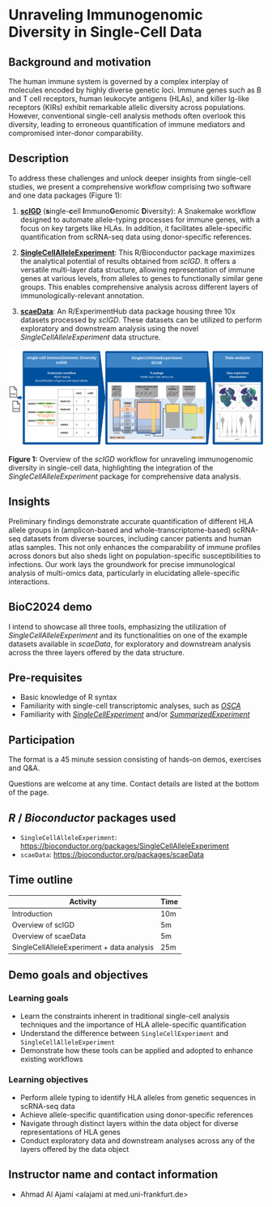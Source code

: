 # Unraveling Immunogenomic Diversity in Single-Cell Data

## Background and motivation

The human immune system is governed by a complex interplay of molecules encoded by highly diverse genetic loci. Immune genes such as B and T cell receptors, human leukocyte antigens (HLAs), and killer Ig-like receptors (KIRs) exhibit remarkable allelic diversity across populations. However, conventional single-cell analysis methods often overlook this diversity, leading to erroneous quantification of immune mediators and compromised inter-donor comparability.

## Description

To address these challenges and unlock deeper insights from single-cell studies, we present a comprehensive workflow comprising two software and one data packages (Figure 1):

1. **[scIGD](https://github.com/AGImkeller/scIGD)** (**s**ingle-**c**ell **I**mmuno**G**enomic **D**iversity): A Snakemake workflow designed to automate allele-typing processes for immune genes, with a focus on key targets like HLAs. In addition, it facilitates allele-specific quantification from scRNA-seq data using donor-specific references.

2. **[SingleCellAlleleExperiment](https://bioconductor.org/packages/SingleCellAlleleExperiment)**: This R/Bioconductor package maximizes the analytical potential of results obtained from *scIGD*. It offers a versatile multi-layer data structure, allowing representation of immune genes at various levels, from alleles to genes to functionally similar gene groups. This enables comprehensive analysis across different layers of immunologically-relevant annotation.

3. **[scaeData](https://bioconductor.org/packages/scaeData)**: An R/ExperimentHub data package housing three 10x datasets processed by *scIGD*. These datasets can be utilized to perform exploratory and downstream analysis using the novel *SingleCellAlleleExperiment* data structure.

![alt text here](https://github.com/ahmadalajami/scIGDWorkflowDemoBioC2024/blob/devel/inst/images/scIGD_SCAE_wokflow.png)

**Figure 1:** Overview of the *scIGD* workflow for unraveling immunogenomic diversity in single-cell data, highlighting the integration of the *SingleCellAlleleExperiment* package for comprehensive data analysis.

## Insights

Preliminary findings demonstrate accurate quantification of different HLA allele groups in (amplicon-based and whole-transcriptome-based) scRNA-seq datasets from diverse sources, including cancer patients and human atlas samples. This not only enhances the comparability of immune profiles across donors but also sheds light on population-specific susceptibilities to infections. Our work lays the groundwork for precise immunological analysis of multi-omics data, particularly in elucidating allele-specific interactions.

## BioC2024 demo

I intend to showcase all three tools, emphasizing the utilization of *SingleCellAlleleExperiment* and its functionalities on one of the example datasets available in *scaeData*, for exploratory and downstream analysis across the three layers offered by the data structure.

## Pre-requisites

- Basic knowledge of R syntax
- Familiarity with single-cell transcriptomic analyses, such as *[OSCA](https://bioconductor.org/books/OSCA)*
- Familiarity with *[SingleCellExperiment](https://bioconductor.org/packages/SingleCellExperiment)* and/or *[SummarizedExperiment](https://bioconductor.org/packages/SummarizedExperiment)*

## Participation

The format is a 45 minute session consisting of hands-on demos, exercises and Q&A.

Questions are welcome at any time. Contact details are listed at the bottom of the page.

## *R* / *Bioconductor* packages used

- `SingleCellAlleleExperiment`: https://bioconductor.org/packages/SingleCellAlleleExperiment
- `scaeData`: https://bioconductor.org/packages/scaeData

## Time outline

| Activity                                      | Time |
|-----------------------------------------------|------|
| Introduction                                  | 10m  |
| Overview of scIGD                             | 5m   |
| Overview of scaeData                          | 5m   |
| SingleCellAlleleExperiment + data analysis    | 25m  |

## Demo goals and objectives

### Learning goals

- Learn the constraints inherent in traditional single-cell analysis techniques and the importance of HLA allele-specific quantification
- Understand the difference between `SingleCellExperiment` and `SingleCellAlleleExperiment`
- Demonstrate how these tools can be applied and adopted to enhance existing workflows

### Learning objectives

- Perform allele typing to identify HLA alleles from genetic sequences in scRNA-seq data
- Achieve allele-specific quantification using donor-specific references
- Navigate through distinct layers within the data object for diverse representations of HLA genes
- Conduct exploratory data and downstream analyses across any of the layers offered by the data object

## Instructor name and contact information

- Ahmad Al Ajami \<alajami at med.uni-frankfurt.de>
